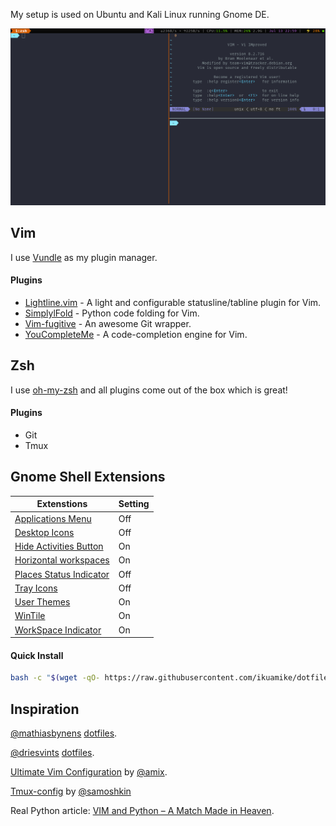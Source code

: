 My setup is used on Ubuntu and Kali Linux running Gnome DE.

![terminal](https://github.com/ikuamike/dotfiles/blob/master/Screenshots/terminal.png)

## Vim

I use [Vundle](https://github.com/VundleVim/Vundle.vim) as my plugin manager.

#### Plugins
- [Lightline.vim](https://github.com/itchyny/lightline.vim) - A light and configurable statusline/tabline plugin for Vim.
- [SimplylFold](https://github.com/tmhedberg/SimpylFold) -  Python code folding for Vim.
- [Vim-fugitive](https://github.com/tpope/vim-fugitive) - An awesome Git wrapper.
- [YouCompleteMe](https://github.com/Valloric/YouCompleteMe) - A code-completion engine for Vim.

## Zsh

I use [oh-my-zsh](https://github.com/robbyrussell/oh-my-zsh) and all plugins come out of the box which is great!

#### Plugins

- Git
- Tmux

## Gnome Shell Extensions

| Extenstions | Setting |
|-------------|---------|
|[Applications Menu](https://extensions.gnome.org/extension/6/applications-menu/) | Off |
|[Desktop Icons](https://extensions.gnome.org/extension/1465/desktop-icons/) | Off |
|[Hide Activities Button](https://extensions.gnome.org/extension/1128/hide-activities-button/) | On |
|[Horizontal workspaces](https://extensions.gnome.org/extension/2141/horizontal-workspaces/) | On |
|[Places Status Indicator](https://extensions.gnome.org/extension/8/places-status-indicator/) | Off |
|[Tray Icons](https://extensions.gnome.org/extension/1503/tray-icons/) | Off |
|[User Themes](https://extensions.gnome.org/extension/19/user-themes/) | On |
|[WinTile](https://extensions.gnome.org/extension/1723/wintile-windows-10-window-tiling-for-gnome/) | On |
|[WorkSpace Indicator](https://extensions.gnome.org/extension/21/workspace-indicator/) | On |

#### Quick Install

```bash
bash -c "$(wget -qO- https://raw.githubusercontent.com/ikuamike/dotfiles/master/install.sh)"
```

## Inspiration

[@mathiasbynens](https://github.com/mathiasbynens) [dotfiles](https://github.com/mathiasbynens/dotfiles).

[@driesvints](https://github.com/driesvints/) [dotfiles](https://github.com/driesvints/dotfiles). 

[Ultimate Vim Configuration](https://github.com/amix/vimrc) by [@amix](https://github.com/amix).

[Tmux-config](https://github.com/samoshkin/tmux-config) by [@samoshkin](https://github.com/samoshkin)

Real Python article: [VIM and Python – A Match Made in Heaven](https://realpython.com/vim-and-python-a-match-made-in-heaven/).

